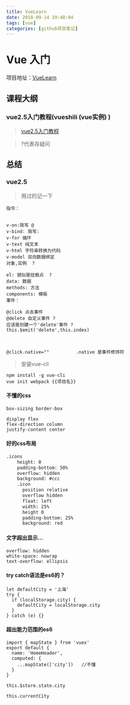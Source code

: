 ```yaml
---
title: VueLearn
date: 2018-09-14 19:48:04
tags: [vue]
categories: [github项目笔记]
---
```


# Vue 入门
项目地址：[VueLearn](https://github.com/DemoorBug/VueLearn)
## 课程大纲
### vue2.5入门教程(vueshili (vue实例) )
>[vue2.5入门教程](https://www.imooc.com/video/16987)

> ?代表存疑问
<!-- more -->

## 总结
### vue2.5
> 用过的记一下

```vue
指令：


v-on:简写 @
v-bind: 简写:
v-for 循环
v-text 纯文本
v-html 字符串转换为代码
v-model 双向数据绑定
对象,实例  ?

el: 貌似是挂载点  ?
data: 数据
methods: 方法
components: 模板
事件：

@click 点击事件
@delete 自定义事件 ?
应该是创建一个'delete'事件 ?
this.$emit('delete',this.index)



@click.native=""          .native 是事件修饰符
```
>安装vue-cli

```
npm install -g vue-cli
vue init webpack {{项目名}}
```

#### 不懂的css
```
box-sizing border-box

display flex
flex-direction column
justify-content center

```

#### 好的css布局
```html
.icons
    height: 0
    padding-bottom: 50%
    overflow: hidden
    background: #ccc
    .icon
      position relative
      overflow hidden
      float: left
      width: 25%
      height 0
      padding-bottom: 25%
      background: red
```

#### 文字超出显示...
```
overflow: hidden
white-space: nowrap
text-overflow: ellipsis
```

#### try catch语法是es6的？
```
let defaultCity = '上海'
try {
  if (localStorage.city) {
    defaultCity = localStorage.city
  }
} catch (e) {}
```

#### 超出能力范围的es6
```
import { mapState } from 'vuex'
export default {
  name: 'HomeHeader',
  computed: {
    ...mapState(['city'])   //不懂
  }
}
```

```
this.$store.state.city
```
```
this.currentCity
```